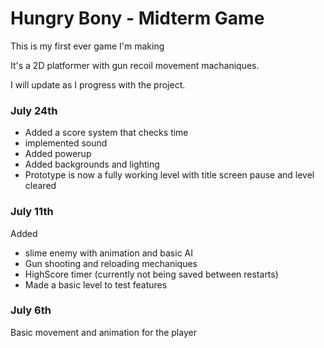 # Hungry Bony - Midterm Game

This is my first ever game I'm making

It's a 2D platformer with gun recoil movement machaniques.

I will update as I progress with the project.

### July 24th
- Added a score system that checks time
- implemented sound
- Added powerup 
- Added backgrounds and lighting
- Prototype is now a fully working level with title screen pause and level cleared

### July 11th
Added 
- slime enemy with animation and basic AI
- Gun shooting and reloading mechaniques
- HighScore timer (currently not being saved between restarts)
- Made a basic level to test features

### July 6th
Basic movement and animation for the player





